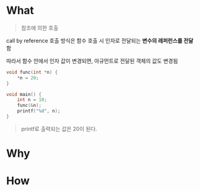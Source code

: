 # What


> 참조에 의한 호출

call by reference 호출 방식은 함수 호출 시 인자로 전달되는 **변수의 레퍼런스를 전달**함

따라서 함수 안에서 인자 값이 변경되면, 아규먼트로 전달된 객체의 값도 변경됨

```c
void func(int *n) {
    *n = 20;
}

void main() {
    int n = 10;
    func(&n);
    printf("%d", n);
}
```

> printf로 출력되는 값은 20이 된다.

# Why


# How
